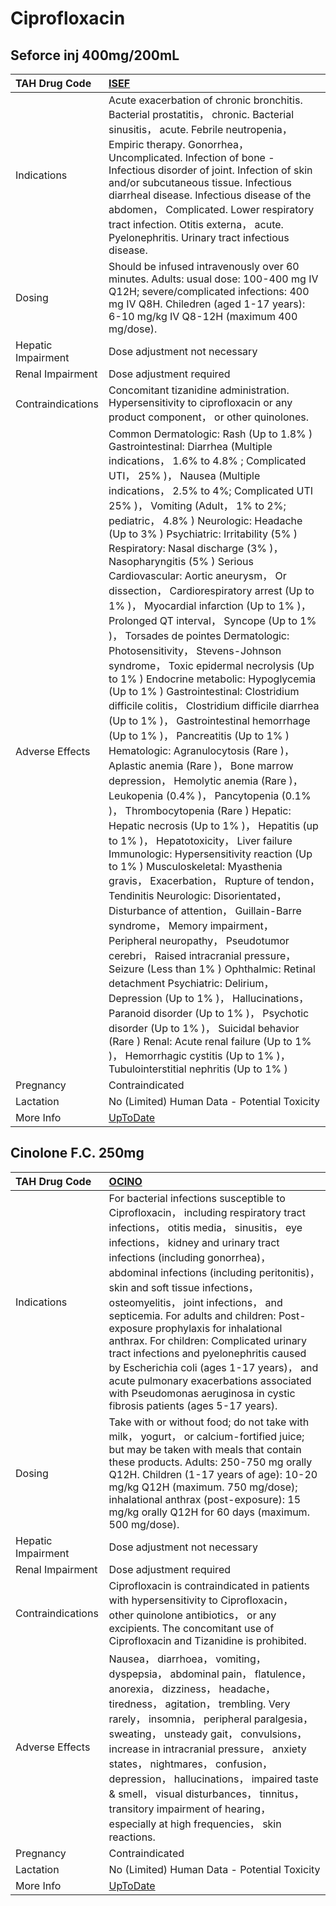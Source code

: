 # Ciprofloxacin

## Seforce inj 400mg/200mL

| TAH Drug Code      | [ISEF](https://www.tahsda.org.tw/drugs/hissearch.php?drug_code=ISEF)                                                                                                                                                                                                                                                                                                                                                                                                                                                                                                                                                                                                                                                                                                                                                                                                                                                                                                                                                                                                                                                                                                                                                                                                                                                                                                                                                                                                                                                                                                                                                                                                                                                                                                                                                                                                  |
|:-------------------|:----------------------------------------------------------------------------------------------------------------------------------------------------------------------------------------------------------------------------------------------------------------------------------------------------------------------------------------------------------------------------------------------------------------------------------------------------------------------------------------------------------------------------------------------------------------------------------------------------------------------------------------------------------------------------------------------------------------------------------------------------------------------------------------------------------------------------------------------------------------------------------------------------------------------------------------------------------------------------------------------------------------------------------------------------------------------------------------------------------------------------------------------------------------------------------------------------------------------------------------------------------------------------------------------------------------------------------------------------------------------------------------------------------------------------------------------------------------------------------------------------------------------------------------------------------------------------------------------------------------------------------------------------------------------------------------------------------------------------------------------------------------------------------------------------------------------------------------------------------------------|
| Indications        | Acute exacerbation of chronic bronchitis. Bacterial prostatitis， chronic. Bacterial sinusitis， acute. Febrile neutropenia， Empiric therapy. Gonorrhea， Uncomplicated. Infection of bone - Infectious disorder of joint. Infection of skin and/or subcutaneous tissue. Infectious diarrheal disease. Infectious disease of the abdomen， Complicated. Lower respiratory tract infection. Otitis externa， acute. Pyelonephritis. Urinary tract infectious disease.                                                                                                                                                                                                                                                                                                                                                                                                                                                                                                                                                                                                                                                                                                                                                                                                                                                                                                                                                                                                                                                                                                                                                                                                                                                                                                                                                                                                 |
| Dosing             | Should be infused intravenously over 60 minutes. Adults: usual dose: 100-400 mg IV Q12H; severe/complicated infections: 400 mg IV Q8H. Chiledren (aged 1-17 years): 6-10 mg/kg IV Q8-12H (maximum 400 mg/dose).                                                                                                                                                                                                                                                                                                                                                                                                                                                                                                                                                                                                                                                                                                                                                                                                                                                                                                                                                                                                                                                                                                                                                                                                                                                                                                                                                                                                                                                                                                                                                                                                                                                       |
| Hepatic Impairment | Dose adjustment not necessary                                                                                                                                                                                                                                                                                                                                                                                                                                                                                                                                                                                                                                                                                                                                                                                                                                                                                                                                                                                                                                                                                                                                                                                                                                                                                                                                                                                                                                                                                                                                                                                                                                                                                                                                                                                                                                         |
| Renal Impairment   | Dose adjustment required                                                                                                                                                                                                                                                                                                                                                                                                                                                                                                                                                                                                                                                                                                                                                                                                                                                                                                                                                                                                                                                                                                                                                                                                                                                                                                                                                                                                                                                                                                                                                                                                                                                                                                                                                                                                                                              |
| Contraindications  | Concomitant tizanidine administration. Hypersensitivity to ciprofloxacin or any product component， or other quinolones.                                                                                                                                                                                                                                                                                                                                                                                                                                                                                                                                                                                                                                                                                                                                                                                                                                                                                                                                                                                                                                                                                                                                                                                                                                                                                                                                                                                                                                                                                                                                                                                                                                                                                                                                              |
| Adverse Effects    | Common Dermatologic: Rash (Up to 1.8% ) Gastrointestinal: Diarrhea (Multiple indications， 1.6% to 4.8% ; Complicated UTI， 25% )， Nausea (Multiple indications， 2.5% to 4%; Complicated UTI 25% )， Vomiting (Adult， 1% to 2%; pediatric， 4.8% ) Neurologic: Headache (Up to 3% ) Psychiatric: Irritability (5% ) Respiratory: Nasal discharge (3% )， Nasopharyngitis (5% ) Serious Cardiovascular: Aortic aneurysm， Or dissection， Cardiorespiratory arrest (Up to 1% )， Myocardial infarction (Up to 1% )， Prolonged QT interval， Syncope (Up to 1% )， Torsades de pointes Dermatologic: Photosensitivity， Stevens-Johnson syndrome， Toxic epidermal necrolysis (Up to 1% ) Endocrine metabolic: Hypoglycemia (Up to 1% ) Gastrointestinal: Clostridium difficile colitis， Clostridium difficile diarrhea (Up to 1% )， Gastrointestinal hemorrhage (Up to 1% )， Pancreatitis (Up to 1% ) Hematologic: Agranulocytosis (Rare )， Aplastic anemia (Rare )， Bone marrow depression， Hemolytic anemia (Rare )， Leukopenia (0.4% )， Pancytopenia (0.1% )， Thrombocytopenia (Rare ) Hepatic: Hepatic necrosis (Up to 1% )， Hepatitis (up to 1% )， Hepatotoxicity， Liver failure Immunologic: Hypersensitivity reaction (Up to 1% ) Musculoskeletal: Myasthenia gravis， Exacerbation， Rupture of tendon， Tendinitis Neurologic: Disorientated， Disturbance of attention， Guillain-Barre syndrome， Memory impairment， Peripheral neuropathy， Pseudotumor cerebri， Raised intracranial pressure， Seizure (Less than 1% ) Ophthalmic: Retinal detachment Psychiatric: Delirium， Depression (Up to 1% )， Hallucinations， Paranoid disorder (Up to 1% )， Psychotic disorder (Up to 1% )， Suicidal behavior (Rare ) Renal: Acute renal failure (Up to 1% )， Hemorrhagic cystitis (Up to 1% )， Tubulointerstitial nephritis (Up to 1% ) |
| Pregnancy          | Contraindicated                                                                                                                                                                                                                                                                                                                                                                                                                                                                                                                                                                                                                                                                                                                                                                                                                                                                                                                                                                                                                                                                                                                                                                                                                                                                                                                                                                                                                                                                                                                                                                                                                                                                                                                                                                                                                                                       |
| Lactation          | No (Limited) Human Data - Potential Toxicity                                                                                                                                                                                                                                                                                                                                                                                                                                                                                                                                                                                                                                                                                                                                                                                                                                                                                                                                                                                                                                                                                                                                                                                                                                                                                                                                                                                                                                                                                                                                                                                                                                                                                                                                                                                                                          |
| More Info          | [UpToDate](https://www.uptodate.com/contents/ciprofloxacin-drug-information)                                                                                                                                                                                                                                                                                                                                                                                                                                                                                                                                                                                                                                                                                                                                                                                                                                                                                                                                                                                                                                                                                                                                                                                                                                                                                                                                                                                                                                                                                                                                                                                                                                                                                                                                                                                          |

## Cinolone F.C. 250mg

| TAH Drug Code      | [OCINO](https://www.tahsda.org.tw/drugs/hissearch.php?drug_code=OCINO)                                                                                                                                                                                                                                                                                                                                                                                                                                                                                                                                                                                                 |
|:-------------------|:-----------------------------------------------------------------------------------------------------------------------------------------------------------------------------------------------------------------------------------------------------------------------------------------------------------------------------------------------------------------------------------------------------------------------------------------------------------------------------------------------------------------------------------------------------------------------------------------------------------------------------------------------------------------------|
| Indications        | For bacterial infections susceptible to Ciprofloxacin， including respiratory tract infections， otitis media， sinusitis， eye infections， kidney and urinary tract infections (including gonorrhea)， abdominal infections (including peritonitis)， skin and soft tissue infections， osteomyelitis， joint infections， and septicemia. For adults and children: Post-exposure prophylaxis for inhalational anthrax. For children: Complicated urinary tract infections and pyelonephritis caused by Escherichia coli (ages 1-17 years)， and acute pulmonary exacerbations associated with Pseudomonas aeruginosa in cystic fibrosis patients (ages 5-17 years). |
| Dosing             | Take with or without food; do not take with milk， yogurt， or calcium-fortified juice; but may be taken with meals that contain these products. Adults: 250-750 mg orally Q12H. Children (1-17 years of age): 10-20 mg/kg Q12H (maximum. 750 mg/dose); inhalational anthrax (post-exposure): 15 mg/kg orally Q12H for 60 days (maximum. 500 mg/dose).                                                                                                                                                                                                                                                                                                                 |
| Hepatic Impairment | Dose adjustment not necessary                                                                                                                                                                                                                                                                                                                                                                                                                                                                                                                                                                                                                                          |
| Renal Impairment   | Dose adjustment required                                                                                                                                                                                                                                                                                                                                                                                                                                                                                                                                                                                                                                               |
| Contraindications  | Ciprofloxacin is contraindicated in patients with hypersensitivity to Ciprofloxacin， other quinolone antibiotics， or any excipients. The concomitant use of Ciprofloxacin and Tizanidine is prohibited.                                                                                                                                                                                                                                                                                                                                                                                                                                                              |
| Adverse Effects    | Nausea， diarrhoea， vomiting， dyspepsia， abdominal pain， flatulence， anorexia， dizziness， headache， tiredness， agitation， trembling. Very rarely， insomnia， peripheral paralgesia， sweating， unsteady gait， convulsions， increase in intracranial pressure， anxiety states， nightmares， confusion， depression， hallucinations， impaired taste & smell， visual disturbances， tinnitus， transitory impairment of hearing， especially at high frequencies， skin reactions.                                                                                                                                                                     |
| Pregnancy          | Contraindicated                                                                                                                                                                                                                                                                                                                                                                                                                                                                                                                                                                                                                                                        |
| Lactation          | No (Limited) Human Data - Potential Toxicity                                                                                                                                                                                                                                                                                                                                                                                                                                                                                                                                                                                                                           |
| More Info          | [UpToDate](https://www.uptodate.com/contents/ciprofloxacin-drug-information)                                                                                                                                                                                                                                                                                                                                                                                                                                                                                                                                                                                           |

